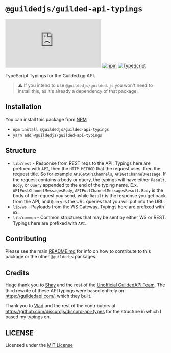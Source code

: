 # `@guildedjs/guilded-api-typings`  

[![GitHub](https://img.shields.io/github/license/guildedjs/guilded.js)](https://github.com/guildedjs/guilded.js/blob/master/LICENSE)
[![npm](https://img.shields.io/npm/v/@guildedjs/guilded-api-typings?color=crimson&logo=npm)](https://www.npmjs.com/package/@guildedjs/guilded-api-typings)
[![TypeScript](https://github.com/guildedjs/guilded.js/actions/workflows/typescript.yml/badge.svg)](https://github.com/guildedjs/guilded.js/actions/workflows/typescript.yml)

TypeScript Typings for the Guilded.gg API.

> ⚠️ If you intend to use `@guildedjs/guilded.js` you won't need to install this, as it's already a dependency of that package.

## Installation
You can install this package from [NPM](https://www.npmjs.com/package/@guildedjs/guilded-api-typings)

- `npm install @guildedjs/guilded-api-typings`  
- `yarn add @guildedjs/guilded-api-typings`

## Structure
- `lib/rest` - Response from REST reqs to the API. Typings here are prefixed with `API`, then the `HTTP METHOD` that the request uses, then the request title. So for example `APIGetAPIChannels`, `APIGetChannelMessage`. If the request contains a body or query, the typings will have either `Result`, `Body`, or `Query` appended to the end of the typing name. E.x. `APIPostChannelMessagesBody`, `APIPostChannelMessagesResult`. `Body` is the body of the request you send, while `Result` is the response you get back from the API, and `Query` is the URL queries that you will put into the URL.  
- `lib/ws` - Payloads from the WS Gateway. Typings here are prefixed with `WS`.  
- `lib/common` - Common structures that may be sent by either WS or REST. Typings here are prefixed with `API`.  

## Contributing
Please see the main [README.md](https://github.com/guildedjs/guilded.js) for info on how to contribute to this package or the other `@guildedjs` packages.

## Credits
Huge thank you to [Shay](https://github.com/shayypy) and the rest of the [Unofficial GuildedAPI Team](https://github.com/GuildedAPI). The third rewrite of these API typings were based entirely on https://guildedapi.com/, which they built.

Thank you to [Vlad](https://github.com/vladfrangu) and the rest of the contributors at https://github.com/discordjs/discord-api-types for the structure in which I based my typings on.
  
## LICENSE
Licensed under the [MIT License](https://github.com/guildedjs/guildedjs/blob/master/LICENSE)
  